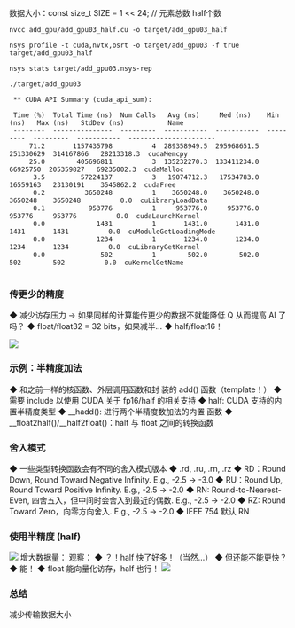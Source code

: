 数据大小：const size_t SIZE = 1 << 24; // 元素总数 half个数

```
nvcc add_gpu/add_gpu03_half.cu -o target/add_gpu03_half
```

```
nsys profile -t cuda,nvtx,osrt -o target/add_gpu03 -f true target/add_gpu03_half
```

```
nsys stats target/add_gpu03.nsys-rep
```

```
./target/add_gpu03
```

```
 ** CUDA API Summary (cuda_api_sum):

 Time (%)  Total Time (ns)  Num Calls   Avg (ns)     Med (ns)    Min (ns)   Max (ns)   StdDev (ns)           Name         
 --------  ---------------  ---------  -----------  -----------  ---------  ---------  -----------  ----------------------
     71.2       1157435798          4  289358949.5  295968651.5  251330629  314167866   28213318.3  cudaMemcpy            
     25.0        405696811          3  135232270.3  133411234.0   66925750  205359827   69235002.3  cudaMalloc            
      3.5         57224137          3   19074712.3   17534783.0   16559163   23130191    3545862.2  cudaFree              
      0.2          3650248          1    3650248.0    3650248.0    3650248    3650248          0.0  cuLibraryLoadData     
      0.1           953776          1     953776.0     953776.0     953776     953776          0.0  cudaLaunchKernel      
      0.0             1431          1       1431.0       1431.0       1431       1431          0.0  cuModuleGetLoadingMode
      0.0             1234          1       1234.0       1234.0       1234       1234          0.0  cuLibraryGetKernel    
      0.0              502          1        502.0        502.0        502        502          0.0  cuKernelGetName       
      
```
### 传更少的精度
◆ 减少访存压力 → 如果同样的计算能传更少的数据不就能降低 Q 从而提高 AI 了吗？ ◆ float/float32 = 32 bits，如果减半… 
◆ half/float16！

![](asserts/Pasted%20image%2020250812202318.png)

### 示例：半精度加法
◆ 和之前一样的核函数、外层调用函数和封 装的 add() 函数（template！） 
◆ 需要 include 以使用 CUDA 关于 fp16/half 的相关支持 
◆ half: CUDA 支持的内置半精度类型
◆ __hadd(): 进行两个半精度数加法的内置 函数 
◆ __float2half()/__half2float()：half 与 float 之间的转换函数

### 舍入模式
◆ 一些类型转换函数会有不同的舍入模式版本 
◆ .rd, .ru, .rn, .rz 
◆ RD：Round Down, Round Toward Negative Infinity. E.g., -2.5 → -3.0 
◆ RU：Round Up, Round Toward Positive Infinity. E.g., -2.5 → -2.0 
◆ RN: Round-to-Nearest-Even, 四舍五入，但中间时会舍入到最近的偶数. E.g., -2.5 → -2.0 
◆ RZ: Round Toward Zero，向零方向舍入. E.g., -2.5 → -2.0 
◆ IEEE 754 默认 RN

### 使用半精度 (half)

![](asserts/Pasted%20image%2020250812202805.png)
增大数据量：
观察： 
◆ ？！half 快了好多！（当然…） 
◆ 但还能不能更快？ 
◆ 能！ 
◆ float 能向量化访存，half 也行！
![](asserts/Pasted%20image%2020250812202940.png)
### 总结
减少传输数据大小